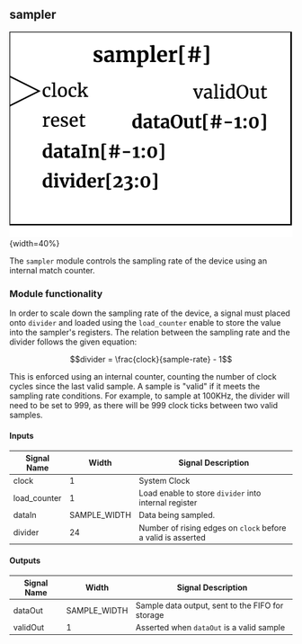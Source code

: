 ## sampler ##

![sampler module](sampler.png){width=40%}

The `sampler` module controls the sampling rate of the device using an internal  match counter. 

### Module functionality ###
In order to scale down the sampling rate of the device, a signal must placed onto `divider` and loaded using the `load_counter` enable to store the value into the sampler's registers. The relation between the sampling rate and the divider follows the given equation:

$$divider = \frac{clock}{sample-rate} - 1$$ 

This is enforced using an internal counter, counting the number of clock cycles since the last valid sample. A sample is "valid" if it meets the sampling rate conditions. For example, to sample at 100KHz, the divider will need to be set to 999, as there will be 999 clock ticks between two valid samples.

#### Inputs ####

Signal Name | Width | Signal Description
--------------------- | ----------------------------- | -------------------------------------------------------------------------------------------
    clock | 1 | System Clock
    load_counter | 1 | Load enable to store `divider` into internal register  
    dataIn | SAMPLE_WIDTH | Data being sampled.
    divider | 24 | Number of rising edges on `clock` before a valid is asserted


#### Outputs ####

Signal Name | Width | Signal Description
--------------------- | ----------------------------- | -------------------------------------------------------------------------------------------
     dataOut | SAMPLE_WIDTH | Sample data output, sent to the FIFO for storage
     validOut | 1 | Asserted when `dataOut` is a valid sample
